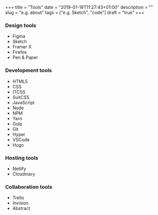 +++
title = "Tools"
date = "2019-01-18T11:27:43+01:00"
description = ""
slug = "e.g. about"
tags = ["e.g. Sketch", "code"]
draft = "true"
+++

### Design tools

- Figma
- Sketch
- Framer X
- Firefox
- Pen & Paper

### Development tools

- HTML5
- CSS
- ITCSS
- SuitCSS
- JavaScript
- Node
- NPM
- Yarn
- Gulp
- Git
- Hyper
- VSCode
- Hugo

### Hosting tools

- Netlify
- Cloudinary


### Collaboration tools

- Trello
- Invision
- Abstract